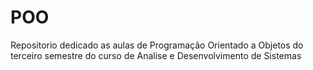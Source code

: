 # POO
Repositorio dedicado as aulas de Programação Orientado a Objetos
do terceiro semestre do curso de Analise e Desenvolvimento de Sistemas
